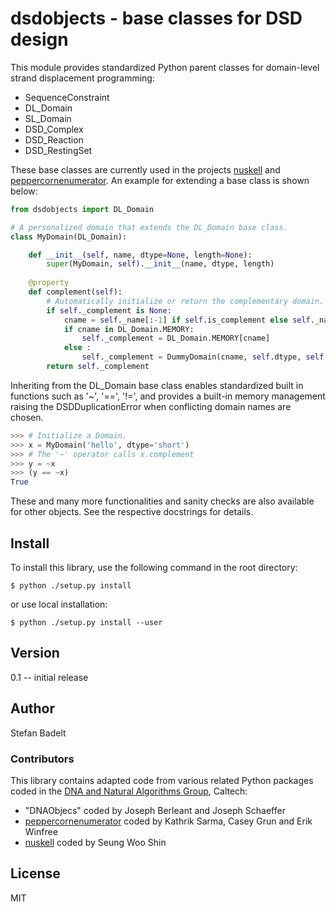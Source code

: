 # dsdobjects - base classes for DSD design

This module provides standardized Python parent classes for 
domain-level strand displacement programming:

  - SequenceConstraint
  - DL_Domain
  - SL_Domain
  - DSD_Complex
  - DSD_Reaction
  - DSD_RestingSet

These base classes are currently used in the projects [nuskell] and
[peppercornenumerator]. An example for extending a base class is shown below:

```py
from dsdobjects import DL_Domain

# A personalized domain that extends the DL_Domain base class.
class MyDomain(DL_Domain):

    def __init__(self, name, dtype=None, length=None):
        super(MyDomain, self).__init__(name, dtype, length)
 
    @property
    def complement(self):
        # Automatically initialize or return the complementary domain.
        if self._complement is None:
            cname = self._name[:-1] if self.is_complement else self._name + '*'
            if cname in DL_Domain.MEMORY:
                self._complement = DL_Domain.MEMORY[cname]
            else :
                self._complement = DummyDomain(cname, self.dtype, self.length)
        return self._complement

```

Inheriting from the DL_Domain base class enables standardized built in
functions such as '~', '==', '!=', and provides a built-in memory management
raising the DSDDuplicationError when conflicting domain names are chosen.


```py
>>> # Initialize a Domain.
>>> x = MyDomain('hello', dtype='short')
>>> # The '~' operator calls x.complement
>>> y = ~x
>>> (y == ~x)
True

```

These and many more functionalities and sanity checks are also available for
other objects. See the respective docstrings for details.  

## Install
To install this library, use the following command in the root directory:
```
$ python ./setup.py install
```
or use local installation:
```
$ python ./setup.py install --user
```

## Version
0.1 -- initial release

## Author
Stefan Badelt

### Contributors
This library contains adapted code from various related Python packages coded
in the [DNA and Natural Algorithms Group], Caltech:
  * "DNAObjecs" coded by Joseph Berleant and Joseph Schaeffer 
  * [peppercornenumerator] coded by Kathrik Sarma, Casey Grun and Erik Winfree
  * [nuskell] coded by Seung Woo Shin


## License
MIT

[nuskell]: <http://www.github.com/DNA-and-Natural-Algorithms-Group/nuskell>
[peppercornenumerator]: <http://www.github.com/DNA-and-Natural-Algorithms-Group/peppercornenumerator>
[DNA and Natural Algorithms Group]: <http://dna.caltech.edu>
